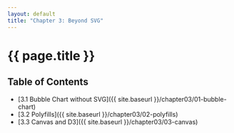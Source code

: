 ```yaml
---
layout: default
title: "Chapter 3: Beyond SVG"
---
```


<h1 class="section-title">{{ page.title }}</h1>

<h2 class="toc-title">Table of Contents</h2>

- [3.1 Bubble Chart without SVG]({{ site.baseurl }}/chapter03/01-bubble-chart)
- [3.2 Polyfills]({{ site.baseurl }}/chapter03/02-polyfills)
- [3.3 Canvas and D3]({{ site.baseurl }}/chapter03/03-canvas)